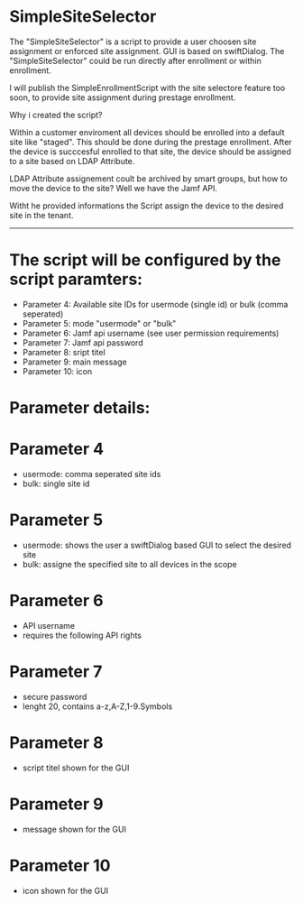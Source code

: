 # SimpleSiteSelector
The "SimpleSiteSelector" is a script to provide a user choosen site assignment or enforced site assignment. GUI is based on swiftDialog.
The "SimpleSiteSelector" could be run directly after enrollment or within enrollment.

I will publish the SimpleEnrollmentScript with the site selectore feature too soon, to provide site assignment during prestage enrollment.

Why i created the script?

Within a customer enviroment all devices should be enrolled into a default site like "staged". This should be done during the prestage enrollment. After the device is succcesful enrolled to that site, the device should be assigned to a site based on LDAP Attribute.

LDAP Attribute assignement coult be archived by smart groups, but how to move the device to the site? Well we have the Jamf API.

Witht he provided informations the Script assign the device to the desired site in the tenant.

---

# The script will be configured by the script paramters:

- Parameter 4: Available site IDs for usermode (single id) or bulk (comma seperated)
- Parameter 5: mode "usermode" or "bulk"
- Parameter 6: Jamf api username (see user permission requirements)
- Parameter 7: Jamf api password
- Parameter 8: sript titel
- Parameter 9: main message
- Parameter 10: icon

# Parameter details:
# Parameter 4
- usermode: comma seperated site ids
- bulk: single site id

# Parameter 5
- usermode: shows the user a swiftDialog based GUI to select the desired site
- bulk: assigne the specified site to all devices in the scope

# Parameter 6
- API username
- requires the following API rights

# Parameter 7
- secure password
- lenght 20, contains a-z,A-Z,1-9.Symbols

# Parameter 8
- script titel shown for the GUI
  
# Parameter 9
- message shown for the GUI

# Parameter 10
- icon shown for the GUI

